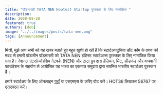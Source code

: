 ```yaml
---
title: "पॉडभारती TATA NEN Hootest Startup पुरस्कार के लिए नामांकित "
description: 
date: 2008-08-28
featured: true
authors: [deb]
image: "../../images/posts/tata-nen.png"
tags: [Announcement]
---
```

मित्रों, मुझे आप सभी को यह खबर बताते हुए बहुत खुशी हो रही है कि स्टार्टअपदुनिया डॉट कॉम के प्रणव की मदद से हमारी पॉडजीन पॉडभारती को TATA NEN हॉटेस्ट स्टार्टअप्स पुरस्कार के लिए नामांकित किया गया है। नेशनल एंटरप्रेन्योरशिप नेटवर्क (NEN) और टाटा ग्रुप द्वारा हेलियन, मिंट, सीडफंड और वाधवानी फाउंडेशन के सहयोग से आयोजित यह भारत का एकमात्र समुदाय द्वारा चयनित भारतीय स्टार्टअप पुरस्कार है।

हमारे स्टार्टअप के लिए ऑनलाइन [यहाँ](https://web.archive.org/web/20080901224215/http://www.hotteststartups.in/viewandvote.do?method=fetch&businessFn=viewandvote&startupId=123) या एसएमएस के ज़रिए वोट करें। HOT<space>36 लिखकर 56767 पर एसएमएस करें।
